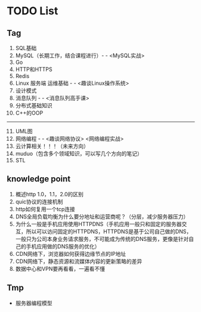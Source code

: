 # TODO List

## Tag
1. SQL基础
2. MySQL（长期工作，结合课程进行）- - <MySQL实战> 
3. Go
4. HTTP和HTTPS
5. Redis
6. Linux 服务端 运维基础 - - <趣谈Linux操作系统> 
7. 设计模式
8. 消息队列 - - <消息队列高手课> 
9. 分布式基础知识
10. C++的OOP

----------------------------------------

11. UML图
12. 网络编程 - - <趣谈网络协议> <网络编程实战>
13. 云计算相关！！！（未来方向）
14. muduo（包含多个领域知识，可以写几个方向的笔记）
15. STL

## knowledge point

1. 概述http 1.0，1.1，2.0的区别
2. quic协议的连接机制
3. http如何复用一个tcp连接
4. DNS全局负载均衡为什么要分地址和运营商呢？（分层，减少服务器压力）
5. 为什么一般是手机应用使用HTTPDNS（手机应用一般只和固定的服务器交互，所以可以访问固定的HTTPDNS，HTTPDNS是基于公司自己做的DNS，一般只为公司本身业务请求服务，不可能成为传统的DNS服务，更像是针对自己的手机应用做的DNS服务的优化）
6. CDN网络下，浏览器如何获得边缘节点的IP地址
7. CDN网络下，静态资源和流媒体内容的更新策略的差异
8. 数据中心和VPN要再看看，一遍看不懂

## Tmp
- 服务器编程模型